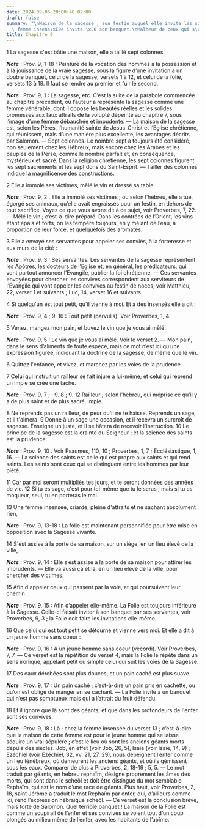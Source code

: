 ```yaml
---
date: 2024-09-06 20:00:40+02:00
draft: false
summary: "\nMaison de la sagesse ; son festin auquel elle invite les simples.\nLa\
  \ femme insens\xE9e invite \xE0 son banquet.\nMalheur de ceux qui s\u2019y rendent.\n"
title: Chapitre 9
---
```





1 La sagesse s'est bâtie une maison, elle a taillé sept colonnes.

***Note*** :  Prov. 9, 1-18 : Peinture de la vocation des hommes à la possession et à la jouissance de la vraie sagesse, sous la figure d’une invitation à un double banquet, celui de la sagesse, versets 1 à 12, et celui de la folie, versets 13 à 18. Il faut se rendre au premier et fuir le second.

***Note*** :  Prov. 9, 1 : La sagesse, etc. C’est la suite de la parabole commencée au chapitre précédent, où l’auteur a représenté la sagesse comme une femme vénérable, dont il oppose les beautés réelles et les solides promesses aux faux attraits de la volupté dépeinte au chapitre 7, sous l’image d’une femme débauchée et impudente. ― La maison de la sagesse est, selon les Pères, l’humanité sainte de Jésus-Christ et l’Eglise chrétienne, qui réunissent, mais d’une manière plus excellente, les avantages décrits par Salomon. ― Sept colonnes. Le nombre sept a toujours été considéré, non seulement chez les Hébreux, mais encore chez les Arabes et les peuples de la Perse, comme le nombre parfait et, en conséquence, mystérieux et sacré. Dans la religion chrétienne, les sept colonnes figurent les sept sacrements et les sept dons du Saint-Esprit. ― Tailler des colonnes indique la magnificence des constructions.

2 Elle a immolé ses victimes, mêlé le vin et dressé sa table.

***Note*** :  Prov. 9, 2 : Elle a immolé ses victimes ; ou selon l’hébreu, elle a tué, égorgé ses animaux, qu’elle avait engraissés pour un festin, en dehors de tout sacrifice. Voyez ce que vous avons dit à ce sujet, voir Proverbes, 7, 22. ― Mêlé le vin ; c’est-à-dire préparé. Dans les contrées de l’Orient, les vins étant épais et forts, on les tempère toujours, en y mêlant de l’eau, à proportion de leur force, et quelquefois des aromates.


3 Elle a envoyé ses servantes pour appeler ses conviés, à la forteresse et aux murs de la cité :

***Note*** :  Prov. 9, 3 : Ses servantes. Les servantes de la sagesse représentent les Apôtres, les docteurs de l’Eglise et, en général, les prédicateurs, qui vont partout annoncer l’Evangile, publier la foi chrétienne. ― Ces servantes envoyées pour chercher les convives correspondent aux serviteurs de l’Evangile qui vont appeler les convives au festin de noces, voir Matthieu, 22, verset 1 et suivants ; Luc, 14, verset 16 et suivants.

4 Si quelqu'un est tout petit, qu'il vienne à moi. Et à des insensés elle a dit :

***Note*** :  Prov. 9, 4 ; 9. 16 : Tout petit (parvulis). Voir Proverbes, 1, 4.

5 Venez, mangez mon pain, et buvez le vin que je vous ai mêlé.

***Note*** :  Prov. 9, 5 : Le vin que je vous ai mêlé. Voir le verset 2. ― Mon pain, dans le sens d’aliments de toute espèce, mais ce mot n’est ici qu’une expression figurée, indiquant la doctrine de la sagesse, de même que le vin.

6 Quittez l'enfance, et vivez, et marchez par les voies de la prudence.


7 Celui qui instruit un railleur se fait injure à lui-même; et celui qui reprend un impie se crée une tache.

***Note*** :  Prov. 9, 7 ; : 9. 8 ; 9. 12 Railleur ; selon l’hébreu, qui méprise ce qu’il y a de plus saint et de plus sacré, impie.

8 Ne reprends pas un railleur, de peur qu'il ne te haïsse. Reprends un sage, et il t'aimera. 9 Donne à un sage une occasion, et il recevra un surcroît de sagesse. Enseigne un juste, et il se hâtera de recevoir l'instruction. 10 Le principe de la sagesse est la crainte du Seigneur ; et la science des saints est la prudence.

***Note*** :  Prov. 9, 10 : Voir Psaumes, 110, 10 ; Proverbes, 1, 7 ; Ecclésiastique, 1, 16. ― La science des saints est celle qui est propre aux saints et qui rend saints. Les saints sont ceux qui se distinguent entre les hommes par leur piété.

11 Car par moi seront multipliés tes jours, et te seront données des années de vie. 12 Si tu es sage, c'est pour toi-même que tu le seras ; mais si tu es moqueur, seul, tu en porteras le mal.


13 Une femme insensée, criarde, pleine d'attraits et ne sachant absolument rien,

***Note*** :  Prov. 9, 13-18 : La folie est maintenant personnifiée pour être mise en opposition avec la Sagesse vivante.

14 S'est assise à la porte de sa maison, sur un siège, en un lieu élevé de la ville,

***Note*** :  Prov. 9, 14 : Elle s’est assise à la porte de sa maison pour attirer les imprudents. ― Elle va aussi çà et là, en un lieu élevé de la ville, pour chercher des victimes.

15 Afin d'appeler ceux qui passent par la voie, et qui poursuivent leur chemin :

***Note*** :  Prov. 9, 15 : Afin d’appeler elle-même. La Folie est toujours inférieure à la Sagesse. Celle-ci faisait inviter à son banquet par ses servantes, voir Proverbes, 9, 3 ; la Folie doit faire les invitations elle-même.

16 Que celui qui est tout petit se détourne et vienne vers moi. Et elle a dit à un jeune homme sans coeur :

***Note*** :  Prov. 9, 16 : A un jeune homme sans coeur (vecordi). Voir Proverbes, 7, 7. ― Ce verset est la répétition du verset 4, mais la Folie le répète dans un sens ironique, appelant petit ou simple celui qui suit les voies de la Sagesse.

17 Des eaux dérobées sont plus douces, et un pain caché est plus suave.

***Note*** :  Prov. 9, 17 : Un pain caché ; c’est-à-dire un pain pris en cachette, ou qu’on est obligé de manger en se cachant. ― La Folie invite à un banquet qui n’est pas somptueux mais qui a l’attrait du fruit défendu.

18 Et il ignore que là sont des géants, et que dans les profondeurs de l'enfer sont ses convives.

***Note*** :  Prov. 9, 18 : Là ; chez la femme insensée du verset 13 ; c’est-à-dire que la maison de cette femme est pour le jeune homme qui se laisse séduire un vrai sépulcre ; c’est le lieu où sont les anciens géants morts depuis des siècles. Job, en effet (voir Job, 26, 5), Isaïe (voir Isaïe, 14, 9) ; Ezéchiel (voir Ezéchiel, 32, vv. 21, 27, 29), nous dépeignent l’enfer comme un lieu ténébreux, où demeurent les anciens géants, et où ils gémissent sous les eaux. Comparer de plus à Proverbes, 2, 18-19 ; 5, 5. ― Le mot traduit par géants, en hébreu rephaïm, désigne proprement les âmes des morts, qui sont dans le scheôl et doit être distingué du mot semblable Rephaïm, qui est le nom d’une race de géants. Plus haut, voir Proverbes, 2, 18, saint Jérôme a traduit le mot Rephaïm par enfer, qui, d’ailleurs comme ici, rend l’expression hébraïque scheôl. ― Ce verset est la conclusion brève, mais forte de Salomon. Quel terrible banquet ! La maison de la Folie est comme un soupirail de l’enfer et ses convives se voient tout
d’un coup plongés au milieu même de l’enfer, avec les habitants de l’abîme.

